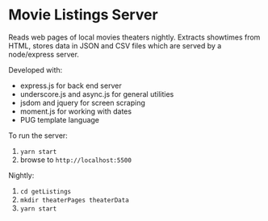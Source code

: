 # Movie Listings Server

Reads web pages of local movies theaters nightly. Extracts showtimes from HTML, stores data in JSON and CSV files which are served by a node/express server.

Developed with:
- express.js for back end server
- underscore.js and async.js for general utilities
- jsdom and jquery for screen scraping
- moment.js for working with dates
- PUG template language

To run the server:
1. `yarn start`
2. browse to `http://localhost:5500`

Nightly:
1. `cd getListings`
2. `mkdir theaterPages theaterData`
3. `yarn start`



